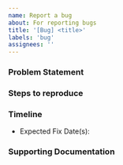 ```yaml
---
name: Report a bug
about: For reporting bugs
title: '[Bug] <title>'
labels: 'bug'
assignees: ''
---
```


<!-- Please fill out the REQUIRED segments -->

### Problem Statement

<!-- REQUIRED -->
<!-- Please provide a succinct description of the bug you are reporting -->

### Steps to reproduce

<!-- REQUIRED -->
<!-- Please provide the steps to reproduce this issue. They are super helpful for resolution :pray: -->

### Timeline

- Expected Fix Date(s): <!-- Do you expect an ETA by when the bug must be fixed -->

### Supporting Documentation

<!-- Any references would be super helpful :v: -->
